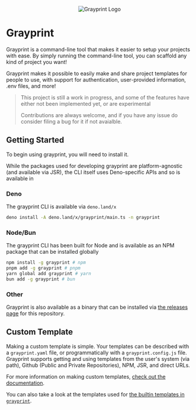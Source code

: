 <div style="text-align: center;">
  
![Grayprint Logo](https://github.com/user-attachments/assets/3dd33424-2198-4203-8afc-a12d52a8c5ad)
  
<!--- ![Grayprint Logo](https://github.com/user-attachments/assets/a1775b2a-a90d-4360-95c5-a1b383515c18) -->


</div>

# Grayprint

Grayprint is a command-line tool that makes it easier to setup your projects
with ease. By simply running the command-line tool, you can scaffold any kind of
project you want!

Grayprint makes it possible to easily make and share project templates for
people to use, with support for authentication, user-provided information, .env
files, and more!

> This project is still a work in progress, and some of the features have either not been implemented yet, or are experimental
> 
> Contributions are always welcome, and if you have any issue do consider filing a bug for it if not avaialble.

## Getting Started

To begin using grayprint, you will need to install it.

While the packages used for developing grayprint are platform-agnostic (and
available via JSR), the CLI itself uses Deno-specific APIs and so is available
in

### Deno

The grayprint CLI is available via `deno.land/x`

```bash
deno install -A deno.land/x/grayprint/main.ts -n grayprint
```

### Node/Bun

The grayprint CLI has been built for Node and is available as an NPM package that can be installed globally

```bash
npm install -g grayprint # npm
pnpm add -g grayprint # pnpm
yarn global add grayprint # yarn
bun add -g grayprint # bun
```

### Other

Grayprint is also available as a binary that can be installed via
[the releases page]() for this repository.

## Custom Template

Making a custom template is simple. Your templates can be described with a
`grayprint.yaml` file, or programmatically with a `grayprint.config.js`
file. Grayprint supports getting and using templates from the user's system
(via path), Github (Public and Private Repositories), NPM, JSR, and direct URLs.

For more information on making custom templates,
[check out the documentation](./docs/templates.md).

You can also take a look at the templates used for
[the builtin templates in `grayprint`](./cli/src/core).
